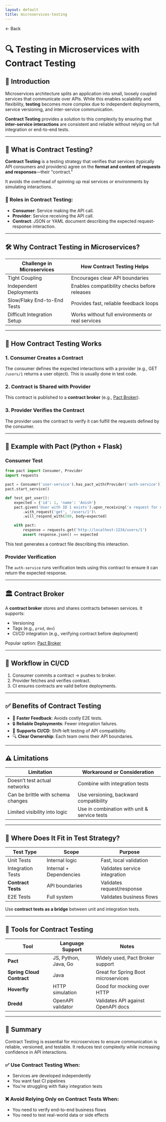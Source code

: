 ```yaml
---
layout: default
title: microservices-testing 
---
```


<a href="https://anish7600.github.io/technical-writeups" style="text-decoration: none;">← Back</a>


# 🔍 Testing in Microservices with Contract Testing

## 🧩 Introduction

Microservices architecture splits an application into small, loosely coupled services that communicate over APIs. While this enables scalability and flexibility, **testing** becomes more complex due to independent deployments, service versioning, and inter-service communication.

**Contract Testing** provides a solution to this complexity by ensuring that **inter-service interactions** are consistent and reliable without relying on full integration or end-to-end tests.

---

## 📜 What is Contract Testing?

**Contract Testing** is a testing strategy that verifies that services (typically API consumers and providers) agree on the **format and content of requests and responses**—their "contract."

It avoids the overhead of spinning up real services or environments by simulating interactions.

### 🔄 Roles in Contract Testing:

* **Consumer**: Service making the API call.
* **Provider**: Service receiving the API call.
* **Contract**: JSON or YAML document describing the expected request-response interaction.

---

## 🛠️ Why Contract Testing in Microservices?

| Challenge in Microservices  | How Contract Testing Helps                       |
| --------------------------- | ------------------------------------------------ |
| Tight Coupling              | Encourages clear API boundaries                  |
| Independent Deployments     | Enables compatibility checks before releases     |
| Slow/Flaky End-to-End Tests | Provides fast, reliable feedback loops           |
| Difficult Integration Setup | Works without full environments or real services |

---

## 🔧 How Contract Testing Works

### 1. **Consumer Creates a Contract**

The consumer defines the expected interactions with a provider (e.g., GET `/users/1` returns a user object). This is usually done in test code.

### 2. **Contract is Shared with Provider**

This contract is published to a **contract broker** (e.g., [Pact Broker](https://docs.pact.io/pact_broker)).

### 3. **Provider Verifies the Contract**

The provider uses the contract to verify it can fulfill the requests defined by the consumer.

---

## 🚀 Example with Pact (Python + Flask)

### Consumer Test

```python
from pact import Consumer, Provider
import requests

pact = Consumer('user-service').has_pact_with(Provider('auth-service'))
pact.start_service()

def test_get_user():
    expected = {'id': 1, 'name': 'Anish'}
    pact.given('User with ID 1 exists').upon_receiving('a request for user 1')\
        .with_request('get', '/users/1')\
        .will_respond_with(200, body=expected)

    with pact:
        response = requests.get('http://localhost:1234/users/1')
        assert response.json() == expected
```

This test generates a contract file describing this interaction.

### Provider Verification

The `auth-service` runs verification tests using this contract to ensure it can return the expected response.

---

## 🏛 Contract Broker

A **contract broker** stores and shares contracts between services. It supports:

* Versioning
* Tags (e.g., `prod`, `dev`)
* CI/CD integration (e.g., verifying contract before deployment)

Popular option: [Pact Broker](https://pact.io/pact_broker)

---

## 🔄 Workflow in CI/CD

1. Consumer commits a contract → pushes to broker.
2. Provider fetches and verifies contract.
3. CI ensures contracts are valid before deployments.

---

## ✅ Benefits of Contract Testing

* 🚀 **Faster Feedback**: Avoids costly E2E tests.
* 🔒 **Reliable Deployments**: Fewer integration failures.
* 🔄 **Supports CI/CD**: Shift-left testing of API compatibility.
* 🔍 **Clear Ownership**: Each team owns their API boundaries.

---

## ⚠️ Limitations

| Limitation                         | Workaround or Consideration                  |
| ---------------------------------- | -------------------------------------------- |
| Doesn’t test actual networks       | Combine with integration tests               |
| Can be brittle with schema changes | Use versioning, backward compatibility       |
| Limited visibility into logic      | Use in combination with unit & service tests |

---

## 🧪 Where Does It Fit in Test Strategy?

| Test Type          | Scope                   | Purpose                       |
| ------------------ | ----------------------- | ----------------------------- |
| Unit Tests         | Internal logic          | Fast, local validation        |
| Integration Tests  | Internal + Dependencies | Validates service integration |
| **Contract Tests** | API boundaries          | Validates request/response    |
| E2E Tests          | Full system             | Validates business flows      |

Use **contract tests as a bridge** between unit and integration tests.

---

## 🧱 Tools for Contract Testing

| Tool                      | Language Support     | Notes                               |
| ------------------------- | -------------------- | ----------------------------------- |
| **Pact**                  | JS, Python, Java, Go | Widely used, Pact Broker support    |
| **Spring Cloud Contract** | Java                 | Great for Spring Boot microservices |
| **Hoverfly**              | HTTP simulation      | Good for mocking over HTTP          |
| **Dredd**                 | OpenAPI validator    | Validates API against OpenAPI docs  |

---

## 📌 Summary

Contract Testing is essential for microservices to ensure communication is reliable, versioned, and testable. It reduces test complexity while increasing confidence in API interactions.

### ✅ Use Contract Testing When:

* Services are developed independently
* You want fast CI pipelines
* You're struggling with flaky integration tests

### ❌ Avoid Relying Only on Contract Tests When:

* You need to verify end-to-end business flows
* You need to test real-world data or side effects
